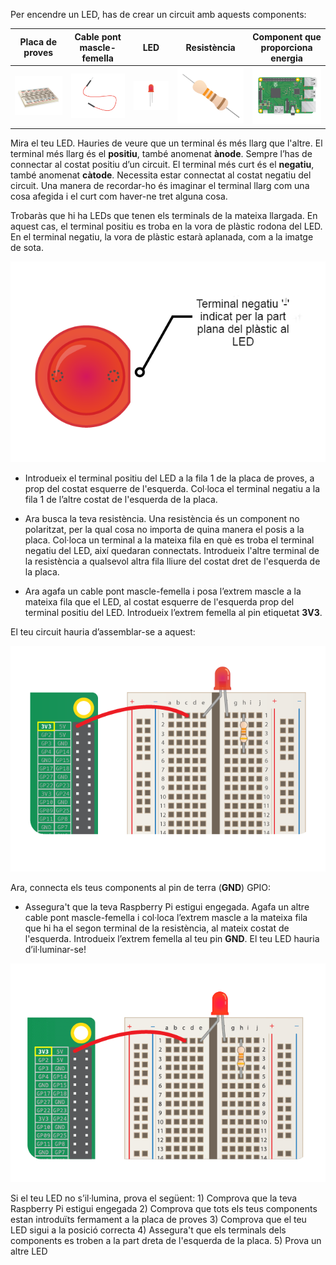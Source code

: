Per encendre un LED, has de crear un circuit amb aquests components:

| Placa de proves                           | Cable pont mascle-femella                    | LED                    | Resistència                         | Component que proporciona energia      |
| ----------------------------------------- | -------------------------------------------- | ---------------------- | ----------------------------------- | -------------------------------------- |
| ![placa de proves](images/breadboard.png) | ![cable mascle-femella](images/mfjumper.png) | ![LED](images/led.png) | ![resistència](images/resistor.png) | ![raspberrypi](images/raspberrypi.png) |

Mira el teu LED. Hauries de veure que un terminal és més llarg que l'altre. El terminal més llarg és el **positiu**, també anomenat **ànode**. Sempre l’has de connectar al costat positiu d’un circuit. El terminal més curt és el **negatiu**, també anomenat **càtode**. Necessita estar connectat al costat negatiu del circuit. Una manera de recordar-ho és imaginar el terminal llarg com una cosa afegida i el curt com haver-ne tret alguna cosa.

Trobaràs que hi ha LEDs que tenen els terminals de la mateixa llargada. En aquest cas, el terminal positiu es troba en la vora de plàstic rodona del LED. En el terminal negatiu, la vora de plàstic estarà aplanada, com a la imatge de sota.

![LED de a prop](images/LEDcloseup.png)

+ Introdueix el terminal positiu del LED a la fila 1 de la placa de proves, a prop del costat esquerre de l'esquerda. Col·loca el terminal negatiu a la fila 1 de l’altre costat de l'esquerda de la placa.

+ Ara busca la teva resistència. Una resistència és un component no polaritzat, per la qual cosa no importa de quina manera el posis a la placa. Col·loca un terminal a la mateixa fila en què es troba el terminal negatiu del LED, així quedaran connectats. Introdueix l'altre terminal de la resistència a qualsevol altra fila lliure del costat dret de l'esquerda de la placa.

+ Ara agafa un cable pont mascle-femella i posa l’extrem mascle a la mateixa fila que el LED, al costat esquerre de l'esquerda prop del terminal positiu del LED. Introdueix l’extrem femella al pin etiquetat **3V3**.

El teu circuit hauria d’assemblar-se a aquest:

![Circuit sense presa de terra](images/ground-missing.png)

Ara, connecta els teus components al pin de terra (**GND**) GPIO:

+ Assegura't que la teva Raspberry Pi estigui engegada. Agafa un altre cable pont mascle-femella i col·loca l’extrem mascle a la mateixa fila que hi ha el segon terminal de la resistència, al mateix costat de l'esquerda. Introdueix l’extrem femella al teu pin **GND**. El teu LED hauria d’il·luminar-se!

![Flux de corrent del circuit](images/circuit-current-flow.gif)

Si el teu LED no s’il·lumina, prova el següent: 1) Comprova que la teva Raspberry Pi estigui engegada 2) Comprova que tots els teus components estan introduïts fermament a la placa de proves 3) Comprova que el teu LED sigui a la posició correcta 4) Assegura't que els terminals dels components es troben a la part dreta de l'esquerda de la placa. 5) Prova un altre LED
